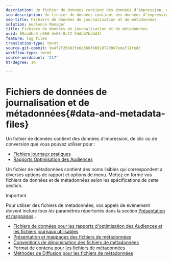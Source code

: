 ```yaml
---
description: Un fichier de données contient des données d’impression, de clic ou de conversion que vous pouvez utiliser dans les rapports Optimisation des Audiences et pour les fichiers journaux utilisables. Un fichier de métadonnées contient des noms lisibles qui correspondent à diverses options de rapport et options de menu. Mettez en forme vos fichiers de données et de métadonnées selon les spécifications de cette section.
seo-description: Un fichier de données contient des données d’impression, de clic ou de conversion que vous pouvez utiliser dans les rapports Optimisation des Audiences et pour les fichiers journaux utilisables. Un fichier de métadonnées contient des noms lisibles qui correspondent à diverses options de rapport et options de menu. Mettez en forme vos fichiers de données et de métadonnées selon les spécifications de cette section.
seo-title: Fichiers de données de journalisation et de métadonnées
solution: Audience Manager
title: Fichiers de données de journalisation et de métadonnées
uuid: 80aa4bc3-c660-4e65-8c22-2ddbb7bddd4f
feature: log files
translation-type: tm+mt
source-git-commit: 9e4f2f26b83fe6e5b6f669107239d7edaf11fed3
workflow-type: tm+mt
source-wordcount: '217'
ht-degree: 1%

---
```



# Fichiers de données de journalisation et de métadonnées{#data-and-metadata-files}

Un fichier de données contient des données d’impression, de clic ou de conversion que vous pouvez utiliser pour :

* [Fichiers journaux pratiques](/help/using/integration/media-data-integration/actionable-log-files.md)
* [Rapports Optimisation des Audiences](/help/using/reporting/audience-optimization-reports/audience-optimization-reports.md)

Un fichier de métadonnées contient des noms lisibles qui correspondent à diverses options de rapport et options de menu. Mettez en forme vos fichiers de données et de métadonnées selon les spécifications de cette section.

>[!IMPORTANT]
>
>Pour utiliser des fichiers de métadonnées, vos appels de événement doivent inclure *tous les* paramètres répertoriés dans la section [Présentation et mappages](../../../reporting/audience-optimization-reports/metadata-files-intro/metadata-file-overview.md) .

* [Fichiers de données pour les rapports d&#39;optimisation des Audiences et les fichiers journaux utilisables](/help/using/reporting/audience-optimization-reports/metadata-files-intro/datafiles-intro.md)
* [Présentation et mappages des fichiers de métadonnées](/help/using/reporting/audience-optimization-reports/metadata-files-intro/metadata-file-overview.md)
* [Conventions de dénomination des fichiers de métadonnées](/help/using/reporting/audience-optimization-reports/metadata-files-intro/metadata-file-names.md)
* [Format de contenu pour les fichiers de métadonnées](/help/using/reporting/audience-optimization-reports/metadata-files-intro/metadata-file-contents.md)
* [Méthodes de Diffusion pour les fichiers de métadonnées](/help/using/reporting/audience-optimization-reports/metadata-files-intro/metadata-delivery-methods.md)